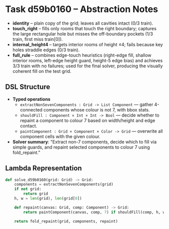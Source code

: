 # Task d59b0160 – Abstraction Notes

- **identity** – plain copy of the grid; leaves all cavities intact (0/3 train).
- **touch_right** – fills only rooms that touch the right boundary; captures the large rectangular hole but misses the off-boundary pockets (1/3 train, first miss train[0]).
- **internal_height4** – targets interior rooms of height ≤4; fails because key holes straddle edges (0/3 train).
- **full_rule** – combines edge-touch heuristics (right-edge fill, shallow interior rooms, left-edge height guard, height-5 edge bias) and achieves 3/3 train with no failures; used for the final solver, producing the visually coherent fill on the test grid.

## DSL Structure
- **Typed operations**
  - `extractNonSevenComponents : Grid -> List Component` — gather 4-connected components whose colour is not 7, with bbox stats.
  - `shouldFill : Component × Int × Int -> Bool` — decide whether to repaint a component to colour 7 based on width/height and edge contact.
  - `paintComponent : Grid × Component × Color -> Grid` — overwrite all component cells with the given colour.
- **Solver summary**: "Extract non-7 components, decide which to fill via simple guards, and repaint selected components to colour 7 using fold_repaint."

## Lambda Representation

```python
def solve_d59b0160(grid: Grid) -> Grid:
    components = extractNonSevenComponents(grid)
    if not grid:
        return grid
    h, w = len(grid), len(grid[0])

    def repaint(canvas: Grid, comp: Component) -> Grid:
        return paintComponent(canvas, comp, 7) if shouldFill(comp, h, w) else canvas

    return fold_repaint(grid, components, repaint)
```

